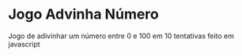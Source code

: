 # Jogo Advinha Número
Jogo de adivinhar um número entre 0 e 100 em 10 tentativas feito em javascript
